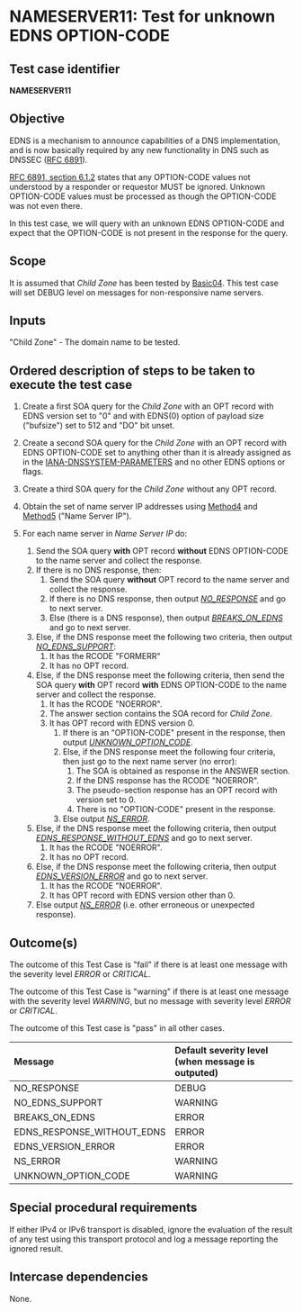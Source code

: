 # NAMESERVER11: Test for unknown EDNS OPTION-CODE

## Test case identifier
**NAMESERVER11** 

## Objective

EDNS is a mechanism to announce capabilities of a DNS implementation,
and is now basically required by any new functionality in DNS such as
DNSSEC ([RFC 6891]).

[RFC 6891, section 6.1.2] states that any OPTION-CODE values not understood by a
responder or requestor MUST be ignored. Unknown OPTION-CODE values must be
processed as though the OPTION-CODE was not even there.

In this test case, we will query with an unknown EDNS OPTION-CODE and expect
that the OPTION-CODE is not present in the response for the query.

## Scope

It is assumed that *Child Zone* has been tested by [Basic04]. This test
case will set DEBUG level on messages for non-responsive name servers.

## Inputs

"Child Zone" - The domain name to be tested.

## Ordered description of steps to be taken to execute the test case

1. Create a first SOA query for the *Child Zone* with an OPT record with 
   EDNS version set to "0" and with EDNS(0) option of payload size ("bufsize") 
   set to 512 and "DO" bit unset.

2. Create a second SOA query for the *Child Zone* with an OPT record with 
   EDNS OPTION-CODE set to anything other than it is already assigned as in the 
   [IANA-DNSSYSTEM-PARAMETERS] and no other EDNS options or flags.

3. Create a third SOA query for the *Child Zone* without any OPT record.

4. Obtain the set of name server IP addresses using [Method4] and [Method5] 
   ("Name Server IP").

5. For each name server in *Name Server IP* do:
   
   1. Send the SOA query **with** OPT record **without** EDNS OPTION-CODE to the name server and collect the response.
   2. If there is no DNS response, then:
      1. Send the SOA query **without** OPT record to the name server and 
         collect the response.
      2. If there is no DNS response, then output *[NO_RESPONSE]* and 
         go to next server.
      3. Else (there is a DNS response), then output 
         *[BREAKS_ON_EDNS]* and go to next server.
   3. Else, if the DNS response meet the following two criteria, 
      then output *[NO_EDNS_SUPPORT]*:
      1. It has the RCODE "FORMERR" 
      2. It has no OPT record.
   4. Else, if the DNS response meet the following criteria, 
      then send the SOA query **with** OPT record **with** EDNS OPTION-CODE to the name server and collect the response. 
      1. It has the RCODE "NOERROR".
      2. The answer section contains the SOA record for *Child Zone*. 
      3. It has OPT record with EDNS version 0.
         1. If there is an "OPTION-CODE" present in the response, then 
            output *[UNKNOWN_OPTION_CODE]*. 
         2. Else, if the DNS response meet the following four criteria, 
            then just go to the next name server (no error):
            1. The SOA is obtained as response in the ANSWER section.
            2. If the DNS response has the RCODE "NOERROR".
            3. The pseudo-section response has an OPT record with version set to 0.
            4. There is no "OPTION-CODE" present in the response.
         3. Else output *[NS_ERROR]*.
   5. Else, if the DNS response meet the following criteria, 
      then output *[EDNS_RESPONSE_WITHOUT_EDNS]* and go to next server.
      1. It has the RCODE "NOERROR".
      2. It has no OPT record.
   6. Else, if the DNS response meet the following criteria, 
      then output *[EDNS_VERSION_ERROR]* and go to next server. 
      1. It has the RCODE "NOERROR".
      2. It has OPT record with EDNS version other than 0.
   7. Else output *[NS_ERROR]* (i.e. other erroneous or unexpected 
      response).

## Outcome(s)

The outcome of this Test Case is "fail" if there is at least one message
with the severity level *ERROR* or *CRITICAL*.

The outcome of this Test Case is "warning" if there is at least one message
with the severity level *WARNING*, but no message with severity level
*ERROR* or *CRITICAL*.

The outcome of this Test case is "pass" in all other cases.

Message                           | Default severity level (when message is outputed)
:---------------------------------|:--------------------------------------------------
NO_RESPONSE                       | DEBUG
NO_EDNS_SUPPORT                   | WARNING
BREAKS_ON_EDNS                    | ERROR
EDNS_RESPONSE_WITHOUT_EDNS        | ERROR
EDNS_VERSION_ERROR                | ERROR
NS_ERROR                          | WARNING
UNKNOWN_OPTION_CODE               | WARNING

## Special procedural requirements

If either IPv4 or IPv6 transport is disabled, ignore the evaluation of the
result of any test using this transport protocol and log a message reporting
the ignored result.

## Intercase dependencies

None.



[Basic04]:                       ../Basic-TP/basic04.md
[IANA-DNSSYSTEM-PARAMETERS]:     https://www.iana.org/assignments/dns-parameters/dns-parameters.xhtml#dns-parameters-11
[Method4]:                       ../Methods.md#method-4-obtain-glue-address-records-from-parent
[Method5]:                       ../Methods.md#method-5-obtain-the-name-server-address-records-from-child
[BREAKS_ON_EDNS]:                #outcomes
[EDNS_RESPONSE_WITHOUT_EDNS]:    #outcomes
[EDNS_VERSION_ERROR]:            #outcomes
[NO_EDNS_SUPPORT]:               #outcomes
[NO_RESPONSE]:                   #outcomes
[NS_ERROR]:                      #outcomes
[RFC 6891, section 6.1.2]:       https://tools.ietf.org/html/rfc6891#section-6.1.2
[RFC 6891]:                      https://tools.ietf.org/html/rfc6891
[UNKNOWN_OPTION_CODE]:           #outcomes
